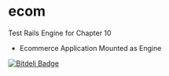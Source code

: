 ecom
====

Test Rails Engine for Chapter 10
* Ecommerce Application Mounted as Engine


[![Bitdeli Badge](https://d2weczhvl823v0.cloudfront.net/saurabhbhatia/ecom/trend.png)](https://bitdeli.com/free "Bitdeli Badge")

